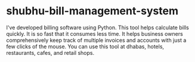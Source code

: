 # shubhu-bill-management-system
I've developed billing software using Python. This tool helps calculate bills quickly. It is so fast that it consumes less time. It helps business owners comprehensively keep track of multiple invoices and accounts with just a few clicks of the mouse. You can use this tool at dhabas, hotels, restaurants, cafes, and retail shops.
